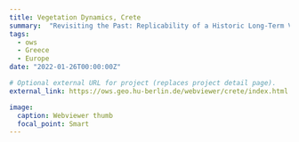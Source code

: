 ```yaml
---
title: Vegetation Dynamics, Crete
summary:  "Revisiting the Past: Replicability of a Historic Long-Term Vegetation Dynamics Assessment in the Era of Big Data Analytics"
tags:
  - ows
  - Greece
  - Europe
date: "2022-01-26T00:00:00Z"

# Optional external URL for project (replaces project detail page).
external_link: https://ows.geo.hu-berlin.de/webviewer/crete/index.html

image:
  caption: Webviewer thumb
  focal_point: Smart
---
```

